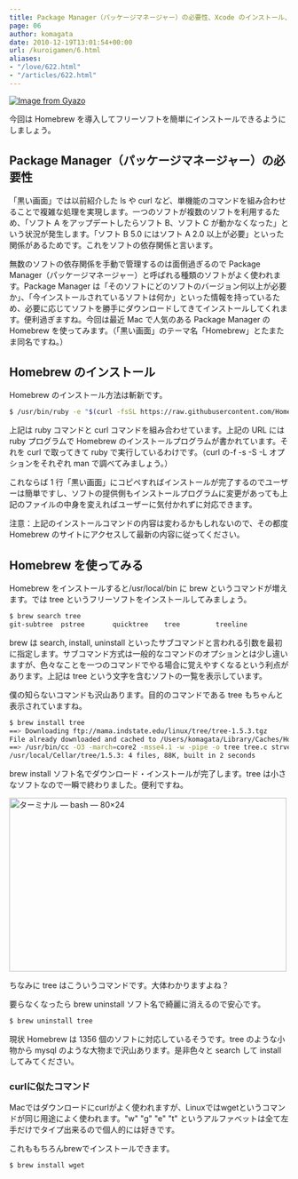 ```yaml
---
title: Package Manager（パッケージマネージャー）の必要性、Xcode のインストール、Homebrew のインストール、Homebrewを使ってみる
page: 06
author: komagata
date: 2010-12-19T13:01:54+00:00
url: /kuroigamen/6.html
aliases:
- "/love/622.html"
- "/articles/622.html"
---
```


[![Image from Gyazo](https://i.gyazo.com/79509022544c97c250a18736b5e38b5c.png)](https://gyazo.com/79509022544c97c250a18736b5e38b5c)

今回は Homebrew を導入してフリーソフトを簡単にインストールできるようにしましょう。

## Package Manager（パッケージマネージャー）の必要性

「黒い画面」では以前紹介した ls や curl など、単機能のコマンドを組み合わせることで複雑な処理を実現します。一つのソフトが複数のソフトを利用するため、「ソフト A をアップデートしたらソフト B、ソフト C が動かなくなった」という状況が発生します。「ソフト B 5.0 にはソフト A 2.0 以上が必要」といった関係があるためです。これをソフトの依存関係と言います。

無数のソフトの依存関係を手動で管理するのは面倒過ぎるので Package Manager（パッケージマネージャー）と呼ばれる種類のソフトがよく使われます。Package Manager は「そのソフトにどのソフトのバージョン何以上が必要か」、「今インストールされているソフトは何か」といった情報を持っているため、必要に応じてソフトを勝手にダウンロードしてきてインストールしてくれます。便利過ぎますね。今回は最近 Mac で人気のある Package Manager の Homebrew を使ってみます。（「黒い画面」のテーマ名「Homebrew」とたまたま同名ですね。）

## Homebrew のインストール

Homebrew のインストール方法は斬新です。

```bash
$ /usr/bin/ruby -e "$(curl -fsSL https://raw.githubusercontent.com/Homebrew/install/master/install)"
```

上記は ruby コマンドと curl コマンドを組み合わせています。上記の URL には ruby プログラムで Homebrew のインストールプログラムが書かれています。それを curl で取ってきて ruby で実行しているわけです。（curl の-f -s -S -L オプションをそれぞれ man で調べてみましょう。）

これならば 1 行「黒い画面」にコピペすればインストールが完了するのでユーザーは簡単ですし、ソフトの提供側もインストールプログラムに変更があっても上記のファイルの中身を変えればユーザーに気付かれずに対応できます。

注意：上記のインストールコマンドの内容は変わるかもしれないので、その都度 Homebrew のサイトにアクセスして最新の内容に従ってください。

## Homebrew を使ってみる

Homebrew をインストールすると/usr/local/bin に brew というコマンドが増えます。では tree というフリーソフトをインストールしてみましょう。

```bash
$ brew search tree
git-subtree  pstree       quicktree    tree         treeline
```

brew は search, install, uninstall といったサブコマンドと言われる引数を最初に指定します。サブコマンド方式は一般的なコマンドのオプションとは少し違いますが、色々なことを一つのコマンドでやる場合に覚えやすくなるという利点があります。上記は tree という文字を含むソフトの一覧を表示しています。

僕の知らないコマンドも沢山あります。目的のコマンドである tree もちゃんと表示されていますね。

```bash
$ brew install tree
==> Downloading ftp://mama.indstate.edu/linux/tree/tree-1.5.3.tgz
File already downloaded and cached to /Users/komagata/Library/Caches/Homebrew
==> /usr/bin/cc -O3 -march=core2 -msse4.1 -w -pipe -o tree tree.c strverscmp.c
/usr/local/Cellar/tree/1.5.3: 4 files, 88K, built in 2 seconds
```

brew install ソフト名でダウンロード・インストールが完了します。tree は小さなソフトなので一瞬で終わりました。便利ですね。

<a href="http://www.flickr.com/photos/komagata/5273888442/" title="ターミナル — bash — 80×24 by komagata, on Flickr"><img src="http://farm6.static.flickr.com/5286/5273888442_727b34faca.jpg" width="500" height="313" alt="ターミナル — bash — 80×24" /></a>

ちなみに tree はこういうコマンドです。大体わかりますよね？

要らなくなったら brew uninstall ソフト名で綺麗に消えるので安心です。

```bash
$ brew uninstall tree
```

現状 Homebrew は 1356 個のソフトに対応しているそうです。tree のような小物から mysql のような大物まで沢山あります。是非色々と search して install してみてください。

<div class="tips">

<h3>curlに似たコマンド</h3>

<p>Macではダウンロードにcurlがよく使われますが、Linuxではwgetというコマンドが同じ用途によく使われます。"w" "g" "e" "t" というアルファベットは全て左手だけでタイプ出来るので個人的には好きです。</p>

<p>これももちろんbrewでインストールできます。</p>

<pre class=" language-bash"><code class=" language-bash">$ brew install wget</code></pre>

</div>
